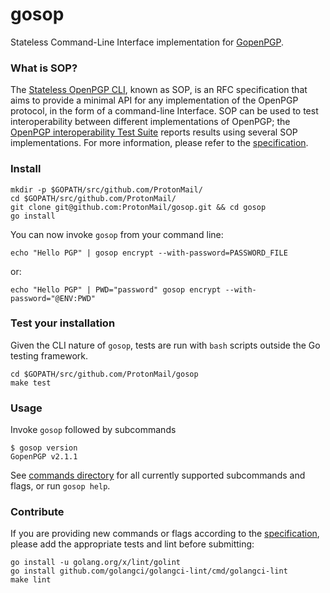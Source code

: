 # gosop

Stateless Command-Line Interface implementation for
[GopenPGP](https://gopenpgp.org).

### What is SOP?

The [Stateless OpenPGP
CLI](https://tools.ietf.org/html/draft-dkg-openpgp-stateless-cli-01), known as
SOP, is an RFC specification that aims to provide a minimal API for any
implementation of the OpenPGP protocol, in the form of a command-line
Interface. SOP can be used to test interoperability between different
implementations of OpenPGP; the [OpenPGP interoperability Test
Suite](https://tests.sequoia-pgp.org/) reports results using several SOP
implementations. For more information, please refer to the
[specification](https://tools.ietf.org/html/draft-dkg-openpgp-stateless-cli-01).

### Install
```
mkdir -p $GOPATH/src/github.com/ProtonMail/
cd $GOPATH/src/github.com/ProtonMail/
git clone git@github.com:ProtonMail/gosop.git && cd gosop
go install
```

You can now invoke `gosop` from your command line:
```
echo "Hello PGP" | gosop encrypt --with-password=PASSWORD_FILE
```
or:
```
echo "Hello PGP" | PWD="password" gosop encrypt --with-password="@ENV:PWD"
```
### Test your installation
Given the CLI nature of `gosop`, tests are run with `bash` scripts
outside the Go testing framework.
```
cd $GOPATH/src/github.com/ProtonMail/gosop
make test
```

### Usage

Invoke `gosop` followed by subcommands
```
$ gosop version
GopenPGP v2.1.1
```

See [commands directory](https://github.com/ProtonMail/gosop/tree/master/cmd)
for all currently supported subcommands and flags, or run `gosop help`.

### Contribute
If you are providing new commands or flags according to the
[specification](https://tools.ietf.org/html/draft-dkg-openpgp-stateless-cli-01),
please add the appropriate tests and lint before submitting:
```
go install -u golang.org/x/lint/golint
go install github.com/golangci/golangci-lint/cmd/golangci-lint
make lint
```
